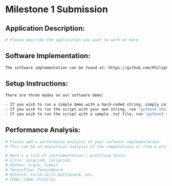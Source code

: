 # Milestone 1 Submission

## Application Description: 
```bash
# Please describe the application you want to work on here
```

## Software Implementation: 
```bash
The software implementation can be found at: https://github.com/PhilipPfeffer/sha_hash/blob/main/sha.py
```

## Setup Instructions:
```bash
There are three modes on our software demo:

- If you wish to run a simple demo with a hard-coded string, simply call "python3 sha.py"
- If you wish to run the script with your own string, run "python3 sha.py -s yoursamplestring"
- If you wish to run the script with a sample .txt file, run "python3 sha.py -f yourfile.txt". We added bible.txt and small_bible.txt to the repo if you wish to try the script out with those files.

```

## Performance Analysis:
```bash
# Please add a performance analysis of your software implementation. 
# This can be an analytical analysis of the computations or from a profiling package (e.g. Tensorboard).

# Here's a list of instrumentation / profiling tools:
# C/C++: Valgrind, Callgrind.
# Python: trace, timeit
# TensorFlow: TensorBoard
# PyTorch: torch.utils.bottleneck, etc.
# CUDA: CUDA::Profiler
```
